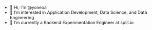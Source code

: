 - 👋 Hi, I’m @yoneoa
- 👀 I’m interested in Application Development, Data Science, and Data Engineering
- 🌱 I’m currently a Backend Experimentation Engineer at split.io

<!---
yoneoa/yoneoa is a ✨ special ✨ repository because its `README.md` (this file) appears on your GitHub profile.
You can click the Preview link to take a look at your changes.
--->
